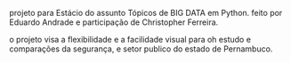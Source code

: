 projeto para Estácio do assunto Tópicos de BIG DATA em Python.
feito por Eduardo Andrade e participação de Christopher Ferreira.

o projeto visa a flexibilidade e a facilidade visual para oh estudo e comparações da segurança,
e setor publico do estado de Pernambuco.
